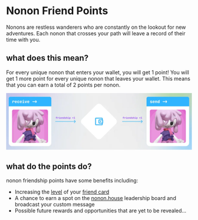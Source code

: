# Nonon Friend Points

Nonons are restless wanderers who are constantly on the lookout for new adventures.
Each nonon that crosses your path will leave a record of their time with you.

## what does this mean?

For every unique nonon that enters your wallet, you will get 1 point!
You will get 1 more point for every unique nonon that leaves your wallet.
This means that you can earn a total of 2 points per nonon. 

![friendship points](../img/points.png "nonon friend points")

## what do the points do?

nonon friendship points have some benefits including:
- Increasing the [level](./levels.md) of your [friend card](../card.md)
- A chance to earn a spot on the [nonon.house](https://nonon.house) leadership board and broadcast your custom message
- Possible future rewards and opportunities that are yet to be revealed...
